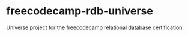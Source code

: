 # freecodecamp-rdb-universe
Universe project for the freecodecamp relational database certification
